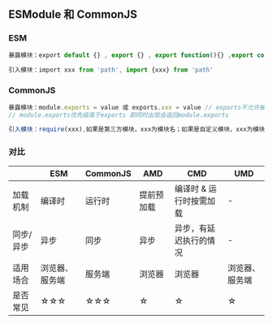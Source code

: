 ## ESModule 和 CommonJS

### ESM

```js
暴露模块：export default {} , export {} , export function(){} ,export const x = xxx

引入模块：import xxx from 'path', import {xxx} from 'path'
```

### CommonJS

```js
暴露模块：module.exports = value 或 exports.xxx = value // exports不允许被重写
// module.exports优先级高于exports 即同时出现会返回module.exports

引入模块：require(xxx),如果是第三方模块，xxx为模块名；如果是自定义模块，xxx为模块文件路径
```

### 对比

<table>
    <thead>
        <tr>
            <th></th>
            <th>ESM</th>
            <th>CommonJS</th>
            <th>AMD</th>
            <th>CMD</th>
            <th>UMD</th>
        </tr>
    </thead>
    <tbody>
        <tr>
            <td>加载机制</td>
            <td>编译时</td>
            <td>运行时</td>
            <td>提前预加载</td>
            <td>编译时 &amp; 运行时按需加载</td>
            <td>-</td>
        </tr>
        <tr>
            <td>同步/异步</td>
            <td>异步</td>
            <td>同步</td>
            <td>异步</td>
            <td>异步，有延迟执行的情况</td>
            <td>-</td>
        </tr>
        <tr>
            <td>适用场合</td>
            <td>浏览器、服务端</td>
            <td>服务端</td>
            <td>浏览器</td>
            <td>浏览器</td>
            <td>浏览器、服务端</td>
        </tr>
        <tr>
            <td>是否常见</td>
            <td>☆☆☆</td>
            <td>☆☆☆</td>
            <td>☆</td>
            <td>☆</td>
            <td>☆</td>
        </tr>
    </tbody>
</table>
